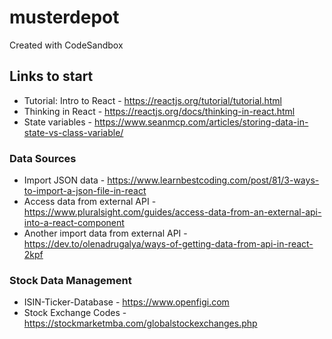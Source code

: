 # musterdepot

Created with CodeSandbox

## Links to start

* Tutorial: Intro to React - https://reactjs.org/tutorial/tutorial.html
* Thinking in React - https://reactjs.org/docs/thinking-in-react.html
* State variables - https://www.seanmcp.com/articles/storing-data-in-state-vs-class-variable/

### Data Sources

* Import JSON data - https://www.learnbestcoding.com/post/81/3-ways-to-import-a-json-file-in-react
* Access data from external API - https://www.pluralsight.com/guides/access-data-from-an-external-api-into-a-react-component
* Another import data from external API - https://dev.to/olenadrugalya/ways-of-getting-data-from-api-in-react-2kpf

### Stock Data Management

* ISIN-Ticker-Database - https://www.openfigi.com
* Stock Exchange Codes - https://stockmarketmba.com/globalstockexchanges.php
